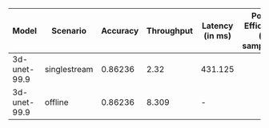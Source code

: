 | Model        | Scenario     |   Accuracy |   Throughput | Latency (in ms)   | Power Efficiency (in samples/J)   | TEST01   |
|--------------|--------------|------------|--------------|-------------------|-----------------------------------|----------|
| 3d-unet-99.9 | singlestream |    0.86236 |        2.32  | 431.125           |                                   | passed   |
| 3d-unet-99.9 | offline      |    0.86236 |        8.309 | -                 |                                   | passed   |
